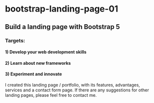 # bootstrap-landing-page-01

## Build a landing page with Bootstrap 5


### Targets:
#### 1) Develop your web development skills
#### 2) Learn about new frameworks
#### 3) Experiment and innovate


I created this landing page / portfolio, with its features, advantages, services and a contact form page.
If there are any suggestions for other landing pages, please feel free to contact me.
